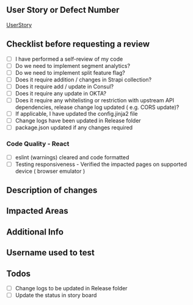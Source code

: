 <!-- - [ ] Tests for the changes have been added (for bug fixes/features) -->
## User Story or Defect Number
[UserStory](http://link-goes-here) <!-- Add in the VersionOne US Number/DE Number and Link-->

## Checklist before requesting a review
- [ ] I have performed a self-review of my code
- [ ] Do we need to implement segment analytics?
- [ ] Do we need to implement split feature flag?
- [ ] Does it require addition / changes in Strapi collection?
- [ ] Does it require add / update in Consul?
- [ ] Does it require any update in OKTA?
- [ ] Does it require any whitelisting or restriction with upstream API dependencies, release change log updated ( e.g. CORS update)?
- [ ] If applicable, I have updated the config.jinja2 file
- [ ] Change logs have been updated in Release folder
- [ ] package.json updated if any changes required

### Code Quality - React 
- [ ] eslint (warnings) cleared and code formatted
- [ ] Testing responsiveness - Verified the impacted pages on supported device ( browser emulator ) 

## Description of changes
<!-- Detail what you did, what you added, what you modified -->

## Impacted Areas
<!-- Detail where this could make an impact, sections, etc. -->

## Additional Info
<!-- Additional changes required to reproduce / test in dev environment  -->

## Username used to test
<!-- Provide Username that this was tested with -->

## Todos
- [ ] Change logs to be updated in Release folder 
- [ ] Update the status in story board